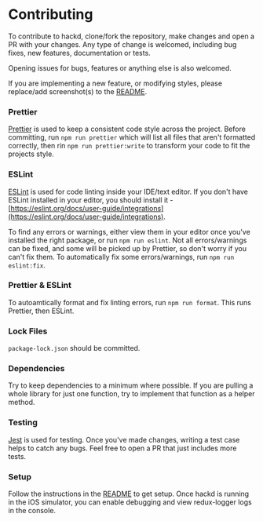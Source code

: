 # Contributing

To contribute to hackd, clone/fork the repository, make changes and open a PR with your changes. Any type of change is welcomed, including bug fixes, new features, documentation or tests.

Opening issues for bugs, features or anything else is also welcomed.

If you are implementing a new feature, or modifying styles, please replace/add screenshot(s) to the [README](README.md).

### Prettier

[Prettier](https://github.com/prettier/prettier) is used to keep a consistent code style across the project. Before committing, run `npm run prettier` which will list all files that aren't formatted correctly, then rin `npm run prettier:write` to transform your code to fit the projects style.

### ESLint

[ESLint](https://github.com/eslint/eslint) is used for code linting inside your IDE/text editor. If you don't have ESLint installed in your editor, you should install it - [https://eslint.org/docs/user-guide/integrations](https://eslint.org/docs/user-guide/integrations). 

To find any errors or warnings, either view them in your editor once you've installed the right package, or run `npm run eslint`. Not all errors/warnings can be fixed, and some will be picked up by Prettier, so don't worry if you can't fix them. To automatically fix some errors/warnings, run `npm run eslint:fix`.

### Prettier & ESLint

To autoamtically format and fix linting errors, run `npm run format`. This runs Prettier, then ESLint. 

### Lock Files

`package-lock.json` should be committed.

### Dependencies

Try to keep dependencies to a minimum where possible. If you are pulling a whole library for just one function, try to implement that function as a helper method.

### Testing

[Jest](https://github.com/facebook/jest) is used for testing. Once you've made changes, writing a test case helps to catch any bugs. Feel free to open a PR that just includes more tests.

### Setup

Follow the instructions in the [README](README.md) to get setup. Once hackd is running in the iOS simulator, you can enable debugging and view redux-logger logs in the console.